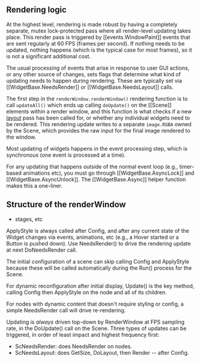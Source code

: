 ## Rendering logic

At the highest level, rendering is made robust by having a completely separate, mutex lock-protected pass where all render-level updating takes place.  This render pass is triggered by [[events.WindowPaint]] events that are sent regularly at 60 FPS (frames per second).  If nothing needs to be updated, nothing happens (which is the typical case for most frames), so it is not a significant additional cost.

The usual processing of events that arise in response to user GUI actions, or any other source of changes, sets flags that determine what kind of updating needs to happen during rendering.  These are typically set via [[WidgetBase.NeedsRender]] or [[WidgetBase.NeedsLayout]] calls.

The first step in the `renderWindow.renderWindow()` rendering function is to call `updateAll()` which ends up calling `doUpdate()` on the [[Scene]] elements within a render window, and this function is what checks if a new [layout](layout) pass has been called for, or whether any individual widgets need to be rendered. This rendering update writes to a separate `image.RGBA` owned by the Scene, which provides the raw input for the final image rendered to the window.

Most updating of widgets happens in the event processing step, which is synchronous (one event is processed at a time).  

For any updating that happens outside of the normal event loop (e.g., timer-based animations etc), you must go through [[WidgetBase.AsyncLock]] and [[WidgetBase.AsyncUnlock]].  The [[WidgetBase.Async]] helper function makes this a one-liner.

## Structure of the renderWindow

* stages, etc

ApplyStyle is always called after Config, and after any
current state of the Widget changes via events, animations, etc
(e.g., a Hover started or a Button is pushed down).
Use NeedsRender() to drive the rendering update at next DoNeedsRender call.

The initial configuration of a scene can skip calling
Config and ApplyStyle because these will be called automatically
during the Run() process for the Scene.

For dynamic reconfiguration after initial display,
Update() is the key method, calling Config then
ApplyStyle on the node and all of its children.

For nodes with dynamic content that doesn't require styling or config,
a simple NeedsRender call will drive re-rendering.

Updating is _always_ driven top-down by RenderWindow at FPS sampling rate,
in the DoUpdate() call on the Scene.
Three types of updates can be triggered, in order of least impact
and highest frequency first:
* ScNeedsRender: does NeedsRender on nodes.
* ScNeedsLayout: does GetSize, DoLayout, then Render -- after Config.

